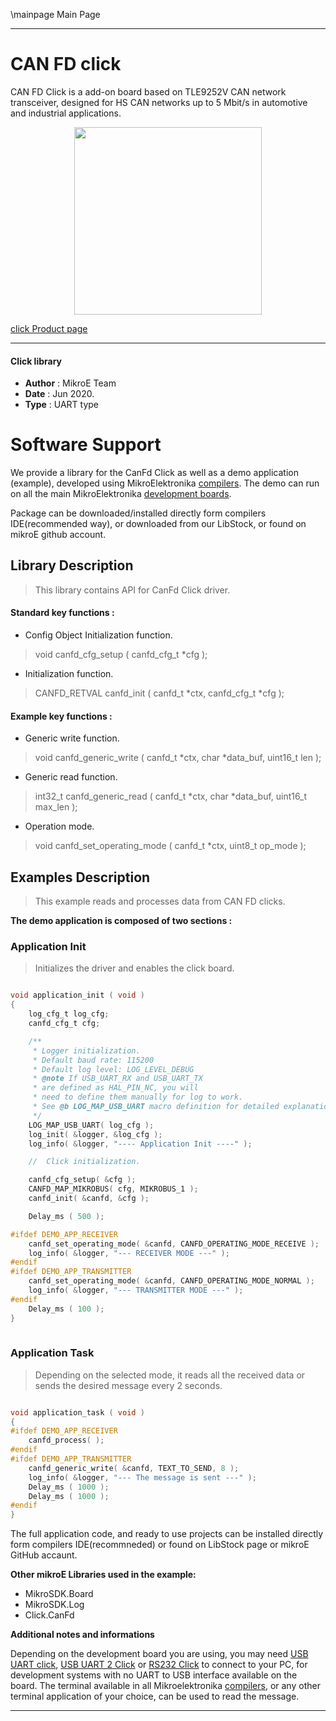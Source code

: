 \mainpage Main Page
 
---
# CAN FD click

CAN FD Click is a add-on board based on TLE9252V CAN network transceiver, designed for HS CAN networks up to 5 Mbit/s in automotive and industrial applications.

<p align="center">
  <img src="https://download.mikroe.com/images/click_for_ide/canfd_click.png" height=300px>
</p>

[click Product page](https://www.mikroe.com/can-fd-click)

---


#### Click library 

- **Author**        : MikroE Team
- **Date**          : Jun 2020.
- **Type**          : UART type


# Software Support

We provide a library for the CanFd Click 
as well as a demo application (example), developed using MikroElektronika 
[compilers](https://shop.mikroe.com/compilers). 
The demo can run on all the main MikroElektronika [development boards](https://shop.mikroe.com/development-boards).

Package can be downloaded/installed directly form compilers IDE(recommended way), or downloaded from our LibStock, or found on mikroE github account. 

## Library Description

> This library contains API for CanFd Click driver.

#### Standard key functions :

- Config Object Initialization function.
> void canfd_cfg_setup ( canfd_cfg_t *cfg ); 
 
- Initialization function.
> CANFD_RETVAL canfd_init ( canfd_t *ctx, canfd_cfg_t *cfg );

#### Example key functions :

- Generic write function.
> void canfd_generic_write ( canfd_t *ctx, char *data_buf, uint16_t len );
 
- Generic read function.
> int32_t canfd_generic_read ( canfd_t *ctx, char *data_buf, uint16_t max_len );

- Operation mode.
> void canfd_set_operating_mode ( canfd_t *ctx, uint8_t op_mode );

## Examples Description

> This example reads and processes data from CAN FD clicks.

**The demo application is composed of two sections :**

### Application Init 

> Initializes the driver and enables the click board.

```c

void application_init ( void )
{
    log_cfg_t log_cfg;
    canfd_cfg_t cfg;

    /** 
     * Logger initialization.
     * Default baud rate: 115200
     * Default log level: LOG_LEVEL_DEBUG
     * @note If USB_UART_RX and USB_UART_TX 
     * are defined as HAL_PIN_NC, you will 
     * need to define them manually for log to work. 
     * See @b LOG_MAP_USB_UART macro definition for detailed explanation.
     */
    LOG_MAP_USB_UART( log_cfg );
    log_init( &logger, &log_cfg );
    log_info( &logger, "---- Application Init ----" );

    //  Click initialization.

    canfd_cfg_setup( &cfg );
    CANFD_MAP_MIKROBUS( cfg, MIKROBUS_1 );
    canfd_init( &canfd, &cfg );

    Delay_ms ( 500 );

#ifdef DEMO_APP_RECEIVER
    canfd_set_operating_mode( &canfd, CANFD_OPERATING_MODE_RECEIVE );
    log_info( &logger, "--- RECEIVER MODE ---" );
#endif
#ifdef DEMO_APP_TRANSMITTER
    canfd_set_operating_mode( &canfd, CANFD_OPERATING_MODE_NORMAL );
    log_info( &logger, "--- TRANSMITTER MODE ---" );
#endif 
    Delay_ms ( 100 );
}
  
```

### Application Task

> Depending on the selected mode, it reads all the received data or sends the desired message every 2 seconds.

```c

void application_task ( void )
{
#ifdef DEMO_APP_RECEIVER
    canfd_process( );
#endif
#ifdef DEMO_APP_TRANSMITTER
    canfd_generic_write( &canfd, TEXT_TO_SEND, 8 );
    log_info( &logger, "--- The message is sent ---" );
    Delay_ms ( 1000 );
    Delay_ms ( 1000 );
#endif 
}

```

The full application code, and ready to use projects can be  installed directly form compilers IDE(recommneded) or found on LibStock page or mikroE GitHub accaunt.

**Other mikroE Libraries used in the example:** 

- MikroSDK.Board
- MikroSDK.Log
- Click.CanFd

**Additional notes and informations**

Depending on the development board you are using, you may need 
[USB UART click](https://shop.mikroe.com/usb-uart-click), 
[USB UART 2 Click](https://shop.mikroe.com/usb-uart-2-click) or 
[RS232 Click](https://shop.mikroe.com/rs232-click) to connect to your PC, for 
development systems with no UART to USB interface available on the board. The 
terminal available in all Mikroelektronika 
[compilers](https://shop.mikroe.com/compilers), or any other terminal application 
of your choice, can be used to read the message.



---
